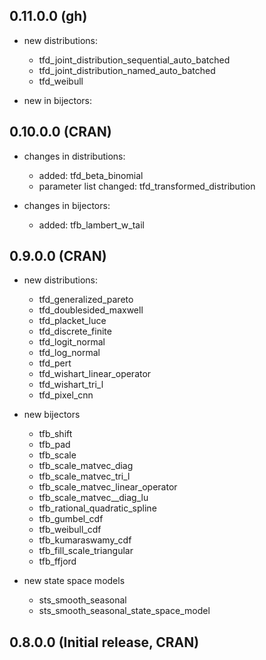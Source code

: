 ## 0.11.0.0 (gh)

- new distributions:
  - tfd_joint_distribution_sequential_auto_batched
  - tfd_joint_distribution_named_auto_batched
  - tfd_weibull
   
- new in bijectors: 



## 0.10.0.0 (CRAN)

- changes in distributions:
   - added: tfd_beta_binomial
   - parameter list changed: tfd_transformed_distribution
   
- changes in bijectors: 
   - added: tfb_lambert_w_tail
   

## 0.9.0.0 (CRAN)

- new distributions:
  - tfd_generalized_pareto
  - tfd_doublesided_maxwell
  - tfd_placket_luce
  - tfd_discrete_finite
  - tfd_logit_normal
  - tfd_log_normal
  - tfd_pert
  - tfd_wishart_linear_operator
  - tfd_wishart_tri_l
  - tfd_pixel_cnn
  
- new bijectors
  - tfb_shift
  - tfb_pad
  - tfb_scale
  - tfb_scale_matvec_diag
  - tfb_scale_matvec_tri_l
  - tfb_scale_matvec_linear_operator
  - tfb_scale_matvec__diag_lu
  - tfb_rational_quadratic_spline
  - tfb_gumbel_cdf
  - tfb_weibull_cdf
  - tfb_kumaraswamy_cdf
  - tfb_fill_scale_triangular
  - tfb_ffjord
  
- new state space models
  - sts_smooth_seasonal
  - sts_smooth_seasonal_state_space_model


## 0.8.0.0 (Initial release, CRAN)

